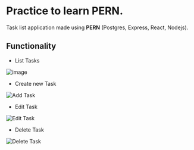 # Practice to learn PERN.

Task list application made using **PERN** (Postgres, Express, React, Nodejs).

## Functionality

* List Tasks

![image](https://user-images.githubusercontent.com/43221489/202227019-592ba28e-4718-48e0-8d4e-ce665282faca.png)

* Create new Task

![Add Task](https://user-images.githubusercontent.com/43221489/202226097-9ccd3cb0-7543-4ff2-baa6-7f33c97962a1.gif)

* Edit Task

![Edit Task](https://user-images.githubusercontent.com/43221489/202228462-dafc7c45-8662-47ce-93b9-45d0b9781c9b.gif)

* Delete Task

![Delete Task](https://user-images.githubusercontent.com/43221489/202229667-6ffca263-6c07-4339-8ea4-7f75560390e8.gif)
